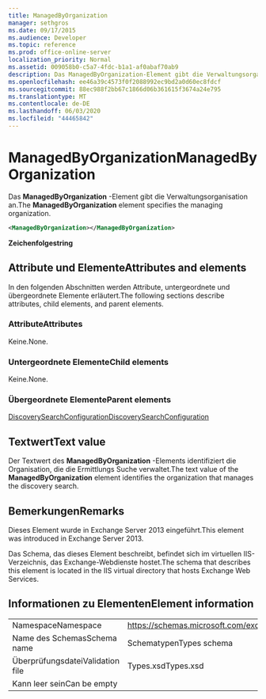 ```yaml
---
title: ManagedByOrganization
manager: sethgros
ms.date: 09/17/2015
ms.audience: Developer
ms.topic: reference
ms.prod: office-online-server
localization_priority: Normal
ms.assetid: 009058b0-c5a7-4fdc-b1a1-af0abaf70ab9
description: Das ManagedByOrganization-Element gibt die Verwaltungsorganisation an.
ms.openlocfilehash: ee46a39c4573f0f2088992ec9bd2a0d60ec8fdcf
ms.sourcegitcommit: 88ec988f2bb67c1866d06b361615f3674a24e795
ms.translationtype: MT
ms.contentlocale: de-DE
ms.lasthandoff: 06/03/2020
ms.locfileid: "44465842"
---
```

# <a name="managedbyorganization"></a><span data-ttu-id="ed0f6-103">ManagedByOrganization</span><span class="sxs-lookup"><span data-stu-id="ed0f6-103">ManagedByOrganization</span></span>

<span data-ttu-id="ed0f6-104">Das **ManagedByOrganization** -Element gibt die Verwaltungsorganisation an.</span><span class="sxs-lookup"><span data-stu-id="ed0f6-104">The **ManagedByOrganization** element specifies the managing organization.</span></span> 
  
```XML
<ManagedByOrganization></ManagedByOrganization>
```

 <span data-ttu-id="ed0f6-105">**Zeichenfolge**</span><span class="sxs-lookup"><span data-stu-id="ed0f6-105">**string**</span></span>
## <a name="attributes-and-elements"></a><span data-ttu-id="ed0f6-106">Attribute und Elemente</span><span class="sxs-lookup"><span data-stu-id="ed0f6-106">Attributes and elements</span></span>

<span data-ttu-id="ed0f6-107">In den folgenden Abschnitten werden Attribute, untergeordnete und übergeordnete Elemente erläutert.</span><span class="sxs-lookup"><span data-stu-id="ed0f6-107">The following sections describe attributes, child elements, and parent elements.</span></span>
  
### <a name="attributes"></a><span data-ttu-id="ed0f6-108">Attribute</span><span class="sxs-lookup"><span data-stu-id="ed0f6-108">Attributes</span></span>

<span data-ttu-id="ed0f6-109">Keine.</span><span class="sxs-lookup"><span data-stu-id="ed0f6-109">None.</span></span>
  
### <a name="child-elements"></a><span data-ttu-id="ed0f6-110">Untergeordnete Elemente</span><span class="sxs-lookup"><span data-stu-id="ed0f6-110">Child elements</span></span>

<span data-ttu-id="ed0f6-111">Keine.</span><span class="sxs-lookup"><span data-stu-id="ed0f6-111">None.</span></span>
  
### <a name="parent-elements"></a><span data-ttu-id="ed0f6-112">Übergeordnete Elemente</span><span class="sxs-lookup"><span data-stu-id="ed0f6-112">Parent elements</span></span>

[<span data-ttu-id="ed0f6-113">DiscoverySearchConfiguration</span><span class="sxs-lookup"><span data-stu-id="ed0f6-113">DiscoverySearchConfiguration</span></span>](discoverysearchconfiguration.md)
  
## <a name="text-value"></a><span data-ttu-id="ed0f6-114">Textwert</span><span class="sxs-lookup"><span data-stu-id="ed0f6-114">Text value</span></span>

<span data-ttu-id="ed0f6-115">Der Textwert des **ManagedByOrganization** -Elements identifiziert die Organisation, die die Ermittlungs Suche verwaltet.</span><span class="sxs-lookup"><span data-stu-id="ed0f6-115">The text value of the **ManagedByOrganization** element identifies the organization that manages the discovery search.</span></span> 
  
## <a name="remarks"></a><span data-ttu-id="ed0f6-116">Bemerkungen</span><span class="sxs-lookup"><span data-stu-id="ed0f6-116">Remarks</span></span>

<span data-ttu-id="ed0f6-117">Dieses Element wurde in Exchange Server 2013 eingeführt.</span><span class="sxs-lookup"><span data-stu-id="ed0f6-117">This element was introduced in Exchange Server 2013.</span></span>
  
<span data-ttu-id="ed0f6-118">Das Schema, das dieses Element beschreibt, befindet sich im virtuellen IIS-Verzeichnis, das Exchange-Webdienste hostet.</span><span class="sxs-lookup"><span data-stu-id="ed0f6-118">The schema that describes this element is located in the IIS virtual directory that hosts Exchange Web Services.</span></span>
  
## <a name="element-information"></a><span data-ttu-id="ed0f6-119">Informationen zu Elementen</span><span class="sxs-lookup"><span data-stu-id="ed0f6-119">Element information</span></span>

|||
|:-----|:-----|
|<span data-ttu-id="ed0f6-120">Namespace</span><span class="sxs-lookup"><span data-stu-id="ed0f6-120">Namespace</span></span>  <br/> |https://schemas.microsoft.com/exchange/services/2006/types  <br/> |
|<span data-ttu-id="ed0f6-121">Name des Schemas</span><span class="sxs-lookup"><span data-stu-id="ed0f6-121">Schema name</span></span>  <br/> |<span data-ttu-id="ed0f6-122">Schematypen</span><span class="sxs-lookup"><span data-stu-id="ed0f6-122">Types schema</span></span>  <br/> |
|<span data-ttu-id="ed0f6-123">Überprüfungsdatei</span><span class="sxs-lookup"><span data-stu-id="ed0f6-123">Validation file</span></span>  <br/> |<span data-ttu-id="ed0f6-124">Types.xsd</span><span class="sxs-lookup"><span data-stu-id="ed0f6-124">Types.xsd</span></span>  <br/> |
|<span data-ttu-id="ed0f6-125">Kann leer sein</span><span class="sxs-lookup"><span data-stu-id="ed0f6-125">Can be empty</span></span>  <br/> ||
   

